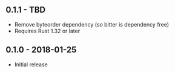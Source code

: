 ## 0.1.1 - TBD

- Remove byteorder dependency (so bitter is dependency free)
- Requires Rust 1.32 or later

## 0.1.0 - 2018-01-25

* Initial release
